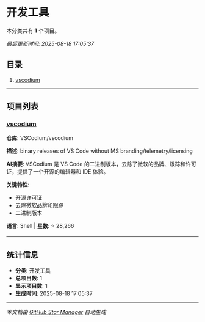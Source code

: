 # 开发工具

本分类共有 **1** 个项目。

*最后更新时间: 2025-08-18 17:05:37*

## 目录

1. [vscodium](#vscodium)

---

## 项目列表

### [vscodium](https://github.com/VSCodium/vscodium)

**仓库**: VSCodium/vscodium

**描述**: binary releases of VS Code without MS branding/telemetry/licensing

**AI摘要**: VSCodium 是 VS Code 的二进制版本，去除了微软的品牌、跟踪和许可证，提供了一个开源的编辑器和 IDE 体验。

**关键特性**:
- 开源许可证
- 去除微软品牌和跟踪
- 二进制版本

**语言**: Shell | **星数**: ⭐ 28,266

---

## 统计信息

- **分类**: 开发工具
- **总项目数**: 1
- **显示项目数**: 1
- **生成时间**: 2025-08-18 17:05:37

---

*本文档由 [GitHub Star Manager](https://github.com/your-username/github-star-manager) 自动生成*
